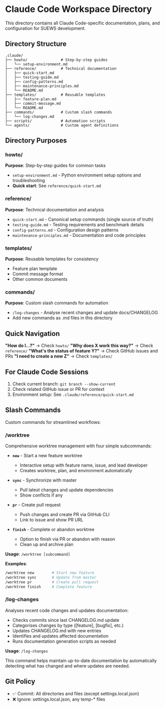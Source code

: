 # Claude Code Workspace Directory

This directory contains all Claude Code-specific documentation, plans, and configuration for SUEWS development.

## Directory Structure

```
.claude/
├── howto/               # Step-by-step guides
│   └── setup-environment.md
├── reference/           # Technical documentation
│   ├── quick-start.md
│   ├── testing-guide.md
│   ├── config-patterns.md
│   ├── maintenance-principles.md
│   └── README.md
├── templates/           # Reusable templates
│   ├── feature-plan.md
│   ├── commit-message.md
│   └── README.md
├── commands/            # Custom slash commands
│   └── log-changes.md
├── scripts/             # Automation scripts
└── agents/              # Custom agent definitions
```

## Directory Purposes

### howto/
**Purpose**: Step-by-step guides for common tasks
- `setup-environment.md` - Python environment setup options and troubleshooting
- **Quick start**: See `reference/quick-start.md`

### reference/
**Purpose**: Technical documentation and analysis
- `quick-start.md` - Canonical setup commands (single source of truth)
- `testing-guide.md` - Testing requirements and benchmark details
- `config-patterns.md` - Configuration design patterns
- `maintenance-principles.md` - Documentation and code principles

### templates/
**Purpose**: Reusable templates for consistency
- Feature plan template
- Commit message format
- Other common documents

### commands/
**Purpose**: Custom slash commands for automation
- `/log-changes` - Analyse recent changes and update docs/CHANGELOG
- Add new commands as .md files in this directory

## Quick Navigation

**"How do I...?"** → Check `howto/`
**"Why does X work this way?"** → Check `reference/`
**"What's the status of feature Y?"** → Check GitHub issues and PRs
**"I need to create a new Z"** → Check `templates/`

## For Claude Code Sessions

1. Check current branch: `git branch --show-current`
2. Check related GitHub issue or PR for context
3. Environment setup: See `.claude/reference/quick-start.md`


## Slash Commands

Custom commands for streamlined workflows:

### /worktree
Comprehensive worktree management with four simple subcommands:

- **`new`** - Start a new feature worktree
  - Interactive setup with feature name, issue, and lead developer
  - Creates worktree, plan, and environment automatically

- **`sync`** - Synchronize with master
  - Pull latest changes and update dependencies
  - Show conflicts if any

- **`pr`** - Create pull request
  - Push changes and create PR via GitHub CLI
  - Link to issue and show PR URL

- **`finish`** - Complete or abandon worktree
  - Option to finish via PR or abandon with reason
  - Clean up and archive plan

**Usage**: `/worktree [subcommand]`

**Examples**:
```bash
/worktree new        # Start new feature
/worktree sync       # Update from master
/worktree pr         # Create pull request
/worktree finish     # Complete feature
```

### /log-changes
Analyses recent code changes and updates documentation:

- Checks commits since last CHANGELOG.md update
- Categorises changes by type ([feature], [bugfix], etc.)
- Updates CHANGELOG.md with new entries
- Identifies and updates affected documentation
- Runs documentation generation scripts as needed

**Usage**: `/log-changes`

This command helps maintain up-to-date documentation by automatically detecting what has changed and where updates are needed.

## Git Policy
- ✅ Commit: All directories and files (except settings.local.json)
- ❌ Ignore: settings.local.json, any temp-* files